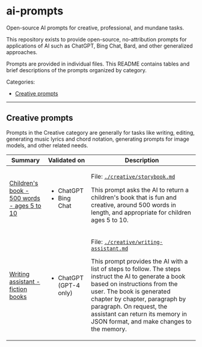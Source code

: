 # ai-prompts
Open-source AI prompts for creative, professional, and mundane tasks.

This repository exists to provide open-source, no-attribution prompts for
applications of AI such as ChatGPT, Bing Chat, Bard, and other generalized
approaches.

Prompts are provided in individual files. This README contains tables and
brief descriptions of the prompts organized by category.

Categories:

- [Creative prompts](#creative-prompts)

---

<h2 id="creative-prompts">Creative prompts</h2>

Prompts in the Creative category are generally for tasks like writing, editing, generating music lyrics and chord notation, generating prompts for image models, and other related needs.

<table>
  <thead>
    <tr>
      <th>
        Summary
      </th>
      <th>
        Validated on
      </th>
      <th>
        Description
      </th>
    </tr>
  </thead>
  <tbody>
    <tr>
      <td>
        <a href="creative/storybook.md">Children's book - 500 words - ages 5 to 10</a>
      </td>
      <td>
        <ul>
          <li>
            ChatGPT
          </li>
          <li>
            Bing Chat
          </li>
        </ul>
      </td>
      <td>
        <p>
          File: <a href="creative/storybook.md"><code>./creative/storybook.md</code></a>
        </p>
        <p>
          This prompt asks the AI to return a children's book that is fun and creative, around 500 words in length, and appropriate for children ages 5 to 10.
        </p>
      </td>
    </tr>
    <tr>
      <td>
        <a href="creative/writing-assistant.md">Writing assistant - fiction books</a>
      </td>
      <td>
        <ul>
          <li>
            ChatGPT (GPT-4 only)
          </li>
        </ul>
      </td>
      <td>
        <p>
          File: <a href="creative/writing-assistant.md"><code>./creative/writing-assistant.md</code></a>
        </p>
        <p>
          This prompt provides the AI with a list of steps to follow. The steps instruct the AI to generate a book based on instructions from the user. The book is generated chapter by chapter, paragraph by paragraph. On request, the assistant can return its memory in JSON format, and make changes to the memory.
        </p>
      </td>
    </tr>
  <tbody>
</table>

